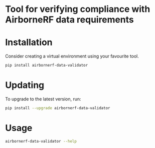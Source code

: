 # Tool for verifying compliance with AirborneRF data requirements

# Installation
Consider creating a virtual environment using your favourite tool.
```bash
pip install airbornerf-data-validator
```

# Updating
To upgrade to the latest version, run:
```bash
pip install --upgrade airbornerf-data-validator
```

# Usage
```bash
airbornerf-data-validator --help
```
